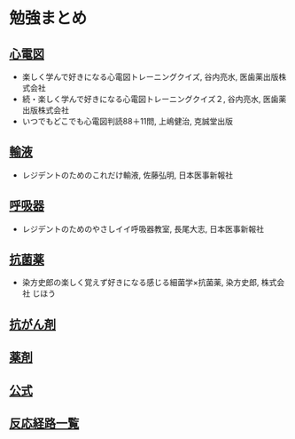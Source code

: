 # 勉強まとめ

## [心電図](ECG.html)

* 楽しく学んで好きになる心電図トレーニングクイズ, 谷内亮水, 医歯薬出版株式会社
* 続・楽しく学んで好きになる心電図トレーニングクイズ２, 谷内亮水, 医歯薬出版株式会社
* いつでもどこでも心電図判読88＋11問, 上嶋健治, 克誠堂出版

## [輸液](infusion.html)

* レジデントのためのこれだけ輸液, 佐藤弘明, 日本医事新報社

## [呼吸器](respiratory.html)

* レジデントのためのやさしイイ呼吸器教室, 長尾大志, 日本医事新報社

## [抗菌薬](antibacterial.html)

* 染方史郎の楽しく覚えず好きになる感じる細菌学×抗菌薬, 染方史郎, 株式会社 じほう

## [抗がん剤](anti-cancer.html)

## [薬剤](drug.html)

## [公式](公式.html)

## [反応経路一覧](反応経路一覧.html)

